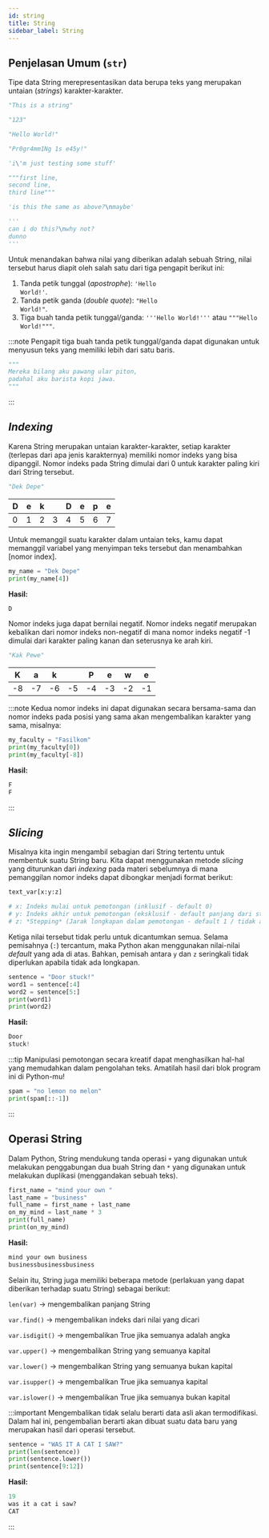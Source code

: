 ```yaml
---
id: string
title: String
sidebar_label: String
---
```


## Penjelasan Umum (<code>str</code>)

Tipe data String merepresentasikan data berupa teks yang merupakan untaian (*strings*) karakter-karakter.

~~~python
"This is a string"

"123"

"Hello World!"

"Pr0gr4mm1Ng 1s e45y!"

'i\'m just testing some stuff'

"""first line,
second line,
third line"""

'is this the same as above?\nmaybe'

'''
can i do this?\nwhy not?
dunno
'''
~~~

Untuk menandakan bahwa nilai yang diberikan adalah sebuah String, nilai tersebut harus diapit oleh salah satu dari tiga pengapit berikut ini:

1. Tanda petik tunggal (*apostrophe*): <code>'Hello World!'</code>.
2. Tanda petik ganda (*double quote*): <code>"Hello World!"</code>.
3. Tiga buah tanda petik tunggal/ganda: <code>'''Hello World!'''</code> atau <code>"""Hello World!"""</code>.

:::note
Pengapit tiga buah tanda petik tunggal/ganda dapat digunakan untuk menyusun teks yang memiliki lebih dari satu baris.

~~~python
"""
Mereka bilang aku pawang ular piton,
padahal aku barista kopi jawa.
"""
~~~
:::

## *Indexing*

Karena String merupakan untaian karakter-karakter, setiap karakter (terlepas dari apa jenis karakternya) memiliki nomor indeks yang bisa dipanggil. Nomor indeks pada String dimulai dari 0 untuk karakter paling kiri dari String tersebut.

~~~python
"Dek Depe"
~~~

| D    | e    | k    |      | D    | e    | p    | e    |
| ---- | ---- | ---- | ---- | ---- | ---- | ---- | ---- |
| 0    | 1    | 2    | 3    | 4    | 5    | 6    | 7    |

Untuk memanggil suatu karakter dalam untaian teks, kamu dapat memanggil variabel yang menyimpan teks tersebut dan menambahkan [nomor index].

~~~python
my_name = "Dek Depe"
print(my_name[4])
~~~

**Hasil:**
~~~python
D
~~~

Nomor indeks juga dapat bernilai negatif. Nomor indeks negatif merupakan kebalikan dari nomor indeks non-negatif di mana nomor indeks negatif -1 dimulai dari karakter paling kanan dan seterusnya ke arah kiri.

~~~python
"Kak Pewe"
~~~

| K    | a    | k    |      | P    | e    | w    | e    |
| ---- | ---- | ---- | ---- | ---- | ---- | ---- | ---- |
| -8   | -7   | -6   | -5   | -4   | -3   | -2   | -1   |

:::note
Kedua nomor indeks ini dapat digunakan secara bersama-sama dan nomor indeks pada posisi yang sama akan mengembalikan karakter yang sama, misalnya:

~~~python
my_faculty = "Fasilkom"
print(my_faculty[0])
print(my_faculty[-8])
~~~

**Hasil:**
~~~python
F
F
~~~
:::

## *Slicing*

Misalnya kita ingin mengambil sebagian dari String tertentu untuk membentuk suatu String baru. Kita dapat menggunakan metode *slicing* yang diturunkan dari *indexing* pada materi sebelumnya di mana pemanggilan nomor indeks dapat dibongkar menjadi format berikut:

~~~python
text_var[x:y:z]

# x: Indeks mulai untuk pemotongan (inklusif - default 0)
# y: Indeks akhir untuk pemotongan (eksklusif - default panjang dari string tersebut)
# z: *Stepping* (Jarak longkapan dalam pemotongan - default 1 / tidak ada pelongkapan)
~~~

Ketiga nilai tersebut tidak perlu untuk dicantumkan semua. Selama pemisahnya (<code>:</code>) tercantum, maka Python akan menggunakan nilai-nilai *default* yang ada di atas. Bahkan, pemisah antara <code>y</code> dan <code>z</code> seringkali tidak diperlukan apabila tidak ada longkapan.

~~~python
sentence = "Door stuck!"
word1 = sentence[:4] 
word2 = sentence[5:]
print(word1)
print(word2)
~~~

**Hasil:**
~~~python
Door
stuck!
~~~

:::tip
Manipulasi pemotongan secara kreatif dapat menghasilkan hal-hal yang memudahkan dalam pengolahan teks. Amatilah hasil dari blok program ini di Python-mu!

~~~python
spam = "no lemon no melon"
print(spam[::-1])
~~~
:::

## Operasi String

Dalam Python, String mendukung tanda operasi <code>+</code> yang digunakan untuk melakukan penggabungan dua buah String dan <code>*</code> yang digunakan untuk melakukan duplikasi (menggandakan sebuah teks).

~~~python
first_name = "mind your own "
last_name = "business"
full_name = first_name + last_name
on_my_mind = last_name * 3
print(full_name)
print(on_my_mind)
~~~

**Hasil:**
~~~python
mind your own business
businessbusinessbusiness
~~~

Selain itu, String juga memiliki beberapa metode (perlakuan yang dapat diberikan terhadap suatu String) sebagai berikut:

`len(var)` &#8594; mengembalikan panjang String

`var.find()` &#8594; mengembalikan indeks dari nilai yang dicari

`var.isdigit()` &#8594; mengembalikan True jika semuanya adalah angka

`var.upper()` &#8594; mengembalikan String yang semuanya kapital

`var.lower()` &#8594; mengembalikan String yang semuanya bukan kapital

`var.isupper()` &#8594; mengembalikan True jika semuanya kapital

`var.islower()` &#8594; mengembalikan True jika semuanya bukan kapital

:::important
Mengembalikan tidak selalu berarti data asli akan termodifikasi. Dalam hal ini, pengembalian berarti akan dibuat suatu data baru yang merupakan hasil dari operasi tersebut.

~~~python
sentence = "WAS IT A CAT I SAW?"
print(len(sentence))
print(sentence.lower())
print(sentence[9:12])
~~~

**Hasil:**
~~~python
19
was it a cat i saw?
CAT
~~~
:::